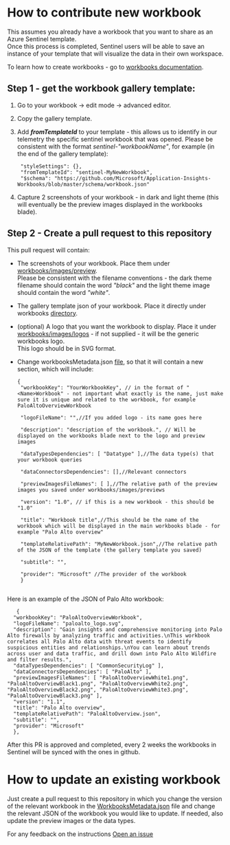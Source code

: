 # How to contribute new workbook

This assumes you already have a workbook that you want to share as an Azure Sentinel template.<br/>
Once this process is completed, Sentinel users will be able to save an instance of your template that will visualize the data in their own workspace. 

To learn how to create workbooks - go to [workbooks documentation](https://docs.microsoft.com/azure/sentinel/tutorial-monitor-your-data).

## Step 1 - get the workbook gallery template:

1. Go to your workbook -> edit mode -> advanced editor.
2. Copy the gallery template.
3. Add **_fromTemplateId_** to your template - this allows us to identify in our telemetry the specific sentinel workbook that was opened. Please be consistent with the format _sentinel-"workbookName"_, for example (in the end of the gallery template):

   ```
    "styleSettings": {},
    "fromTemplateId": "sentinel-MyNewWorkbook",
    "$schema": "https://github.com/Microsoft/Application-Insights-Workbooks/blob/master/schema/workbook.json"

4. Capture 2 screenshots of your workbook - in dark and light theme (this will eventually be the preview images displayed in the workbooks blade).

## Step 2 - Create a pull request to this repository

This pull request will contain:

* The screenshots of your workbook. Place them under [workbooks/images/preview](https://github.com/Azure/Azure-Sentinel/tree/master/Workbooks/Images/Preview). <br/>Please be consistent with the filename conventions - the dark theme filename should contain the word _"black"_ and the light theme image should contain the word _"white"_.
* The gallery template json of your workbook. Place it directly under workbooks [directory](https://github.com/Azure/Azure-Sentinel/tree/master/Workbooks).
* (optional) A logo that you want the workbook to display. Place it under [workbooks/images/logos](https://github.com/Azure/Azure-Sentinel/tree/master/Workbooks/Images/Logos) - if not supplied - it will be the generic workbooks logo. <br/>
This logo should be in SVG format.
* Change workbooksMetadata.json [file](https://github.com/Azure/Azure-Sentinel/blob/master/Workbooks/WorkbooksMetadata.json), so that it will contain a new section, which will include:

   ```
   {
    "workbookKey": "YourWorkbookKey", // in the format of "<Name>Workbook" - not important what exactly is the name, just make sure it is unique and related to the workbook, for example PaloAltoOverviewWorkbook
    
    "logoFileName": "",//If you added logo - its name goes here
    
    "description": "description of the workbook.", // Will be displayed on the workbooks blade next to the logo and preview images
    
    "dataTypesDependencies": [ "Datatype" ],//The data type(s) that your workbook queries
    
    "dataConnectorsDependencies": [],//Relevant connectors
    
    "previewImagesFileNames": [ ],//The relative path of the preview images you saved under workbooks/images/previews
    
    "version": "1.0", // if this is a new workbook - this should be "1.0"
    
    "title": "Workbook title",//This should be the name of the workbook which will be displayed in the main workbooks blade - for example "Palo Alto overview"
    
    "templateRelativePath": "MyNewWorkbook.json",//The relative path of the JSON of the template (the gallery template you saved) 
    
    "subtitle": "",
    
    "provider": "Microsoft" //The provider of the workbook
    }
    
 Here is an example of the JSON of Palo Alto workbook:
  
    
       {
      "workbookKey": "PaloAltoOverviewWorkbook",
      "logoFileName": "paloalto_logo.svg",
      "description": "Gain insights and comprehensive monitoring into Palo Alto firewalls by analyzing traffic and activities.\nThis workbook correlates all Palo Alto data with threat events to identify suspicious entities and relationships.\nYou can learn about trends across user and data traffic, and drill down into Palo Alto Wildfire and filter results.",
      "dataTypesDependencies": [ "CommonSecurityLog" ],
      "dataConnectorsDependencies": [ "PaloAlto" ],
      "previewImagesFileNames": [ "PaloAltoOverviewWhite1.png", "PaloAltoOverviewBlack1.png", "PaloAltoOverviewWhite2.png", "PaloAltoOverviewBlack2.png", "PaloAltoOverviewWhite3.png", "PaloAltoOverviewBlack3.png" ],
      "version": "1.1",
      "title": "Palo Alto overview",
      "templateRelativePath": "PaloAltoOverview.json",
      "subtitle": "",
      "provider": "Microsoft"
      },
   
  
  After this PR is approved and completed, every 2 weeks the workbooks in Sentinel will be synced with the ones in github.<br/>  
  
 
# How to update an existing workbook

Just create a pull request to this repository in which you change the version of the relevant workbook in the [WorkbooksMetadata.json](https://github.com/Azure/Azure-Sentinel/blob/master/Workbooks/WorkbooksMetadata.json) file and change the relevant JSON of the workbook you would like to update.
If needed, also update the preview images or the data types.


For any feedback on the instructions [Open an issue](https://github.com/Azure/Azure-Sentinel/issues/new?assignees=&labels=&template=bug_report.md&title=)
